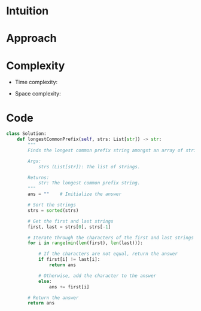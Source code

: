 # Intuition

<!-- Describe your first thoughts on how to solve this problem. -->

# Approach

<!-- Describe your approach to solving the problem. -->

# Complexity

- Time complexity:
<!-- Add your time complexity here, e.g. $$O(n)$$ -->

- Space complexity:
<!-- Add your space complexity here, e.g. $$O(n)$$ -->

# Code

```python
class Solution:
    def longestCommonPrefix(self, strs: List[str]) -> str:
        """
        Finds the longest common prefix string amongst an array of strings.

        Args:
            strs (List[str]): The list of strings.

        Returns:
            str: The longest common prefix string.
        """
        ans = ""    # Initialize the answer

        # Sort the strings
        strs = sorted(strs)

        # Get the first and last strings
        first, last = strs[0], strs[-1]

        # Iterate through the characters of the first and last strings
        for i in range(min(len(first), len(last))):

            # If the characters are not equal, return the answer
            if first[i] != last[i]:
                return ans

            # Otherwise, add the character to the answer
            else:
                ans += first[i]

        # Return the answer
        return ans
```
